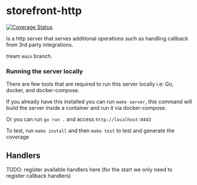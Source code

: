 # storefront-http

[![Coverage Status](https://coveralls.io/repos/github/dropezy/storefront-backend/badge.svg?branch=cov-http&t=6ByAF2)](https://coveralls.io/github/dropezy/storefront-backend?branch=cov-http)

Is a http server that serves additional operations such as handling callback from 3rd party integrations.

 tream  `main` branch.

### Running the server locally

There are few tools that are required to run this server locally i.e: Go, docker, and docker-compose.

If you already have this installed you can run `make server`, this command will build the server inside a container and run it via docker-compose.

Or you can run `go run .` and access `http://localhost:8443`

To test, run `make install` and then `make test` to test and generate the coverage

## Handlers

TODO: register available handlers here (for the start we only need to register callback handlers)
